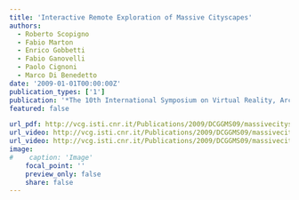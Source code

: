 ```yaml
---
title: 'Interactive Remote Exploration of Massive Cityscapes'
authors:
  - Roberto Scopigno
  - Fabio Marton
  - Enrico Gobbetti
  - Fabio Ganovelli
  - Paolo Cignoni
  - Marco Di Benedetto
date: '2009-01-01T00:00:00Z'
publication_types: ['1']
publication: '*The 10th International Symposium on Virtual Reality, Archaeology and Cultural Heritage VAST (2009)*'
featured: false

url_pdf: http://vcg.isti.cnr.it/Publications/2009/DCGGMS09/massivecityscapes_sub.pdf
url_video: http://vcg.isti.cnr.it/Publications/2009/DCGGMS09/massivecityscapes_streaming.avi
url_video: http://vcg.isti.cnr.it/Publications/2009/DCGGMS09/massivecityscapes_ambient_occlusion.avi
image:
#    caption: 'Image'
    focal_point: ''
    preview_only: false
    share: false
---
```

